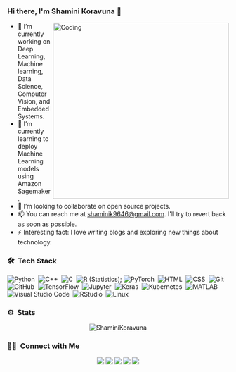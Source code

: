### Hi there, I'm Shamini Koravuna 👋

<img align="right" alt="Coding" width="400" src="https://cdn.dribbble.com/users/2646423/screenshots/5507196/computer.gif">

- 🔭 I’m currently working on Deep Learning, Machine learning, Data Science, Computer Vision, and Embedded Systems.
- 🌱 I’m currently learning to deploy Machine Learning models using Amazon Sagemaker.
- 👯 I’m looking to collaborate on open source projects.
- 📫 You can reach me at shaminik9646@gmail.com. I'll try to revert back as soon as possible.
- ⚡ Interesting fact: I love writing blogs and exploring new things about technology.


### 🛠 &nbsp;Tech Stack

![Python](https://img.shields.io/badge/-Python-333333?style=flat&logo=python)&nbsp;
![C++](https://img.shields.io/badge/-C++-333333?style=flat&logo=C%2B%2B&logoColor=00599C)&nbsp;
![C](https://img.shields.io/badge/-C-333333?style=flat&logo=C&logoColor=A8B9CC)&nbsp;
![R (Statistics)](https://img.shields.io/badge/-R-333333?style=flat&logo=R&logoColor=276DC3);
![PyTorch](https://img.shields.io/badge/-PyTorch-333333?style=flat&logo=PyTorch)&nbsp;
![HTML](https://img.shields.io/badge/-HTML-333333?style=flat&logo=HTML5)&nbsp;
![CSS](https://img.shields.io/badge/-CSS-333333?style=flat&logo=CSS3&logoColor=1572B6)&nbsp;
![Git](https://img.shields.io/badge/-Git-333333?style=flat&logo=git)&nbsp;
![GitHub](https://img.shields.io/badge/-GitHub-333333?style=flat&logo=github)&nbsp;
![TensorFlow](https://img.shields.io/badge/-TensorFlow-333333?style=flat&logo=TensorFlow)&nbsp;
![Jupyter](https://img.shields.io/badge/-Jupyter-333333?style=flat&logo=Jupyter)&nbsp;
![Keras](https://img.shields.io/badge/-Keras-333333?style=flat&logo=Keras)&nbsp;
![Kubernetes](https://img.shields.io/badge/-Kubernetes-333333?style=flat&logo=Kubernetes)&nbsp;
![MATLAB](https://img.shields.io/badge/-MATLAB-333333?style=flat&logo=MATLAB)&nbsp;
![Visual Studio Code](https://img.shields.io/badge/-Visual%20Studio%20Code-333333?style=flat&logo=visual-studio-code&logoColor=007ACC)&nbsp;
![RStudio](https://img.shields.io/badge/-RStudio-333333?style=flat&logo=rstudio)&nbsp;
![Linux](https://img.shields.io/badge/-Linux-333333?style=flat&logo=Linux)&nbsp;

###  ⚙️ &nbsp;Stats
<p align="center"> <img src="https://github-readme-stats.vercel.app/api?username=ShaminiKoravuna&show_icons=true&count_private=true&theme=radical" alt="ShaminiKoravuna" /></p> 


### 🤝🏻 &nbsp;Connect with Me

<p align="center">
<a href="https://www.aiesrobotix.com"><img src="https://img.shields.io/badge/-aiesrobotix.com-3423A6?style=flat-square&logo=Google-Chrome&logoColor=white"/></a>
<a href="https://www.linkedin.com/in/shamini-koravuna-1980927a/"><img src="https://img.shields.io/badge/-Shamini%20Koravuna-0077B5?style=flat-square&logo=Linkedin&logoColor=white"/></a>
<a href="https://instagram.com/shamini_sony"><img src="https://img.shields.io/badge/-@shamini_sony-E4405F?style=flat-square&logo=Instagram&logoColor=white"/></a>
<a href="https://facebook.com/AVS1508"><img src="https://img.shields.io/badge/-@AVS1508-1877F2?style=flat-square&logo=Facebook&logoColor=white"/></a>
<a href="https://www.behance.net/AVS1508"><img src="https://img.shields.io/badge/-@AVS1508-1769FF?style=flat-square&logo=Behance&logoColor=white"/></a>

